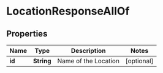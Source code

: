 

# LocationResponseAllOf


## Properties

| Name | Type | Description | Notes |
|------------ | ------------- | ------------- | -------------|
|**id** | **String** | Name of the Location |  [optional] |



